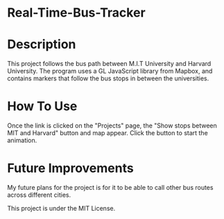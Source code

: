 # Real-Time-Bus-Tracker
# Description
This project follows the bus path between M.I.T University and Harvard University. The program uses a GL JavaScript library from Mapbox, and contains markers that follow the bus stops in between the universities.

# How To Use
Once the link is clicked on the "Projects" page, the "Show stops between MIT and Harvard" button and map appear. Click the button to start the animation.

# Future Improvements
My future plans for the project is for it to be able to call other bus routes across different cities. 

This project is under the MIT License.
